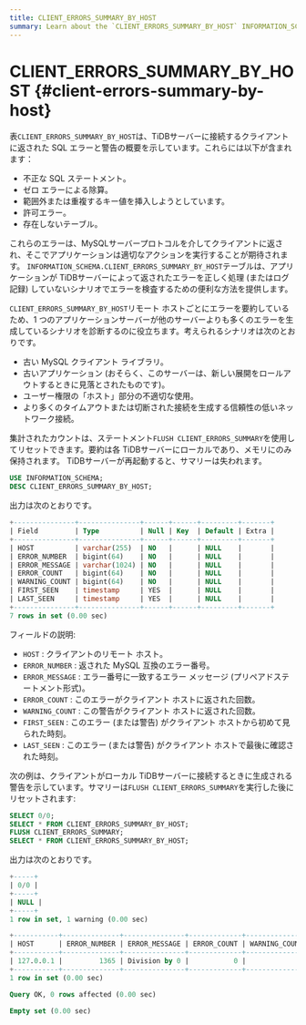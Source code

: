 ```yaml
---
title: CLIENT_ERRORS_SUMMARY_BY_HOST
summary: Learn about the `CLIENT_ERRORS_SUMMARY_BY_HOST` INFORMATION_SCHEMA table.
---
```


# CLIENT_ERRORS_SUMMARY_BY_HOST {#client-errors-summary-by-host}

表`CLIENT_ERRORS_SUMMARY_BY_HOST`は、TiDBサーバーに接続するクライアントに返された SQL エラーと警告の概要を示しています。これらには以下が含まれます：

-   不正な SQL ステートメント。
-   ゼロ エラーによる除算。
-   範囲外または重複するキー値を挿入しようとしています。
-   許可エラー。
-   存在しないテーブル。

これらのエラーは、MySQLサーバープロトコルを介してクライアントに返され、そこでアプリケーションは適切なアクションを実行することが期待されます。 `INFORMATION_SCHEMA.CLIENT_ERRORS_SUMMARY_BY_HOST`テーブルは、アプリケーションが TiDBサーバーによって返されたエラーを正しく処理 (またはログ記録) していないシナリオでエラーを検査するための便利な方法を提供します。

`CLIENT_ERRORS_SUMMARY_BY_HOST`リモート ホストごとにエラーを要約しているため、1 つのアプリケーションサーバーが他のサーバーよりも多くのエラーを生成しているシナリオを診断するのに役立ちます。考えられるシナリオは次のとおりです。

-   古い MySQL クライアント ライブラリ。
-   古いアプリケーション (おそらく、このサーバーは、新しい展開をロールアウトするときに見落とされたものです)。
-   ユーザー権限の「ホスト」部分の不適切な使用。
-   より多くのタイムアウトまたは切断された接続を生成する信頼性の低いネットワーク接続。

集計されたカウントは、ステートメント`FLUSH CLIENT_ERRORS_SUMMARY`を使用してリセットできます。要約は各 TiDBサーバーにローカルであり、メモリにのみ保持されます。 TiDBサーバーが再起動すると、サマリーは失われます。

```sql
USE INFORMATION_SCHEMA;
DESC CLIENT_ERRORS_SUMMARY_BY_HOST;
```

出力は次のとおりです。

```sql
+---------------+---------------+------+------+---------+-------+
| Field         | Type          | Null | Key  | Default | Extra |
+---------------+---------------+------+------+---------+-------+
| HOST          | varchar(255)  | NO   |      | NULL    |       |
| ERROR_NUMBER  | bigint(64)    | NO   |      | NULL    |       |
| ERROR_MESSAGE | varchar(1024) | NO   |      | NULL    |       |
| ERROR_COUNT   | bigint(64)    | NO   |      | NULL    |       |
| WARNING_COUNT | bigint(64)    | NO   |      | NULL    |       |
| FIRST_SEEN    | timestamp     | YES  |      | NULL    |       |
| LAST_SEEN     | timestamp     | YES  |      | NULL    |       |
+---------------+---------------+------+------+---------+-------+
7 rows in set (0.00 sec)
```

フィールドの説明:

-   `HOST` : クライアントのリモート ホスト。
-   `ERROR_NUMBER` : 返された MySQL 互換のエラー番号。
-   `ERROR_MESSAGE` : エラー番号に一致するエラー メッセージ (プリペアドステートメント形式)。
-   `ERROR_COUNT` : このエラーがクライアント ホストに返された回数。
-   `WARNING_COUNT` : この警告がクライアント ホストに返された回数。
-   `FIRST_SEEN` : このエラー (または警告) がクライアント ホストから初めて見られた時刻。
-   `LAST_SEEN` : このエラー (または警告) がクライアント ホストで最後に確認された時刻。

次の例は、クライアントがローカル TiDBサーバーに接続するときに生成される警告を示しています。サマリーは`FLUSH CLIENT_ERRORS_SUMMARY`を実行した後にリセットされます:

```sql
SELECT 0/0;
SELECT * FROM CLIENT_ERRORS_SUMMARY_BY_HOST;
FLUSH CLIENT_ERRORS_SUMMARY;
SELECT * FROM CLIENT_ERRORS_SUMMARY_BY_HOST;
```

出力は次のとおりです。

```sql
+-----+
| 0/0 |
+-----+
| NULL |
+-----+
1 row in set, 1 warning (0.00 sec)

+-----------+--------------+---------------+-------------+---------------+---------------------+---------------------+
| HOST      | ERROR_NUMBER | ERROR_MESSAGE | ERROR_COUNT | WARNING_COUNT | FIRST_SEEN          | LAST_SEEN           |
+-----------+--------------+---------------+-------------+---------------+---------------------+---------------------+
| 127.0.0.1 |         1365 | Division by 0 |           0 |             1 | 2021-03-18 12:51:54 | 2021-03-18 12:51:54 |
+-----------+--------------+---------------+-------------+---------------+---------------------+---------------------+
1 row in set (0.00 sec)

Query OK, 0 rows affected (0.00 sec)

Empty set (0.00 sec)
```

